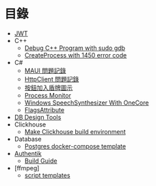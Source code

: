 # 目錄

- [JWT](./JWT/JWT.md)
- C++
  - [Debug C++ Program with sudo gdb](./C++/vscode%20with%20sudo%20dbg.md)
  - [CreateProcess with 1450 error code](./C++/Create%20process%20many%20time%20get%201450%20error%20code.md)
- C#
  - [MAUI 問題記錄](./C%23/MAUI%20Q&A.md)
  - [HttpClient 問題記錄](./C%23/HttpClient問題記錄.md)
  - [按鈕加入盾牌圖示](<./C%23/AddShieldToButton(Win32App).md>)
  - [Process Monitor](./C%23/Proccess%20Monitor.md)
  - [Windows SpeechSynthesizer With OneCore](./C%23/Windows%20SpeechSynthesizer%20With%20OneCore.md)
  - [FlagsAttribute](./C%23/FlagsAttribute.md)
- [DB Design Tools](./DB%20Design%20Tools.md)
- Clickhouse
  - [Make Clickhouse build environment](./Clickhouse/Make%20Clickhouse%20build%20environment.md)
- Database
  - [Postgres docker-compose template](./Database/Postgres%20docker-compose%20template.md)
- [Authentik](./Authentik/README.md)
  - [Build Guide](./Authentik/Build%20Guide.md)
- [ffmpeg]
  - [script templates](./ffmpeg/script%20templates.md)
